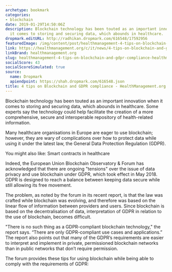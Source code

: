 ```yaml
---
archetype: bookmark
categories:
- blockchain
date: 2019-01-29T14:50:06Z
description: Blockchain technology has been touted as an important innovation when
  it comes to storing and securing data, which abounds in healthcare.
dropmark.editURL: http://radhikan.dropmark.com/616548/17592956
featuredImage: /img/content/post/healthmanagement-4-tips-on-blockchain-and-gdpr-compliance-healthmanagement-org.png
link: https://healthmanagement.org/c/it/news/4-tips-on-blockchain-and-gdpr-compliance
linkBrand: healthmanagement.org
slug: healthmanagement-4-tips-on-blockchain-and-gdpr-compliance-healthmanagement-org
socialScore: 43
socialScoreSimulated: true
source:
  name: Dropmark
  apiendpoint: https://shah.dropmark.com/616548.json
title: 4 tips on Blockchain and GDPR compliance - HealthManagement.org
---
```

Blockchain technology has been touted as an important innovation when it comes to storing and securing data, which abounds in healthcare. Some experts say the technology could help facilitate the creation of a more comprehensive, secure and interoperable repository of health-related information.
 

Many healthcare organisations in Europe are eager to use blockchain; however, they are wary of complications over how to protect data while using it under the latest law, the General Data Protection Regulation (GDPR).

 
You might also like: Smart contracts in healthcare


Indeed, the European Union Blockchain Observatory & Forum has acknowledged that there are ongoing "tensions" over the issue of data privacy and use blockchain under GDPR, which took effect in May 2018. GDPR is designed to reach a balance between keeping data secure while still allowing its free movement.

 

The problem, as noted by the forum in its recent report, is that the law was crafted while blockchain was evolving, and therefore was based on the linear flow of information between providers and users. Since blockchain is based on the decentralisation of data, interpretation of GDPR in relation to the use of blockchain, becomes difficult.

 

"There is no such thing as a GDPR-compliant blockchain technology," the report says. “There are only GDPR-compliant use cases and applications.” The report also points out that many of the GDPR’s requirements are easier to interpret and implement in private, permissioned blockchain networks than in public networks that don’t require permission.

 

The forum provides these tips for using blockchain while being able to comply with the requirements of GDPR:

 

